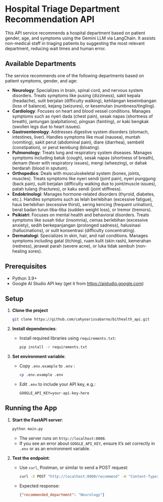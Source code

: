 # Hospital Triage Department Recommendation API

This API service recommends a hospital department based on patient gender, age, and symptoms using the Gemini LLM via LangChain. It assists non-medical staff in triaging patients by suggesting the most relevant department, reducing wait times and human error.

## Available Departments
The service recommends one of the following departments based on patient symptoms, gender, and age:

- **Neurology**: Specializes in brain, spinal cord, and nervous system disorders. Treats symptoms like pusing (dizziness), sakit kepala (headache), sulit berjalan (difficulty walking), kehilangan keseimbangan (loss of balance), kejang (seizures), or kesemutan (numbness/tingling).
- **Cardiology**: Focuses on heart and blood vessel conditions. Manages symptoms such as nyeri dada (chest pain), sesak napas (shortness of breath), jantungan (palpitations), pingsan (fainting), or kaki bengkak (swollen legs due to heart issues).
- **Gastroenterology**: Addresses digestive system disorders (stomach, intestines, liver). Handles symptoms like mual (nausea), muntah (vomiting), sakit perut (abdominal pain), diare (diarrhea), sembelit (constipation), or perut kembung (bloating).
- **Pulmonology**: Treats lung and respiratory system diseases. Manages symptoms including batuk (cough), sesak napas (shortness of breath), demam (fever with respiratory issues), mengi (wheezing), or dahak berdarah (blood in sputum).
- **Orthopedics**: Deals with musculoskeletal system (bones, joints, muscles). Treats symptoms like nyeri sendi (joint pain), nyeri punggung (back pain), sulit berjalan (difficulty walking due to joint/muscle issues), patah tulang (fractures), or kaku sendi (joint stiffness).
- **Endokrinologi**: Manages hormone-related disorders (thyroid, diabetes, etc.). Handles symptoms such as lelah berlebihan (excessive fatigue), haus berlebihan (excessive thirst), sering kencing (frequent urination), berat badan turun tiba-tiba (sudden weight loss), or tremor (tremors).
- **Psikiatri**: Focuses on mental health and behavioral disorders. Treats symptoms like susah tidur (insomnia), cemas berlebihan (excessive anxiety), sedih berkepanjangan (prolonged sadness), halusinasi (hallucinations), or sulit konsentrasi (difficulty concentrating).
- **Dermatologi**: Specializes in skin, hair, and nail conditions. Manages symptoms including gatal (itching), ruam kulit (skin rash), kemerahan (redness), jerawat parah (severe acne), or luka tidak sembuh (non-healing sores).

## Prerequisites
- Python 3.9+
- Google AI Studio API key (get it from https://aistudio.google.com)

## Setup
1. **Clone the project**
    ```bash
    git clone https://github.com/cahyoarissabarno/bithealth_api.git
    ```

2. **Install dependencies**:
   - Install required libraries using `requirements.txt`:
     ```bash
     pip install -r requirements.txt
     ```

3. **Set environment variable**:
   - Copy `.env.example` to `.env` :
     ```bash
     cp .env.example .env
     ```
   - Edit `.env` to include your API key, e.g.:
     ```
     GOOGLE_API_KEY=your-api-key-here
     ```

## Running the App
1. **Start the FastAPI server**:
   ```bash
   python main.py
   ```
   - The server runs on `http://localhost:8000`.
   - If you see an error about `GOOGLE_API_KEY`, ensure it’s set correctly in `.env` or as an environment variable.

2. **Test the endpoint**:
   - Use `curl`, Postman, or similar to send a POST request:
     ```bash
     curl -X POST "http://localhost:8000/recommend" -H "Content-Type: application/json" -d '{"gender": "female", "age": 62, "symptoms": ["pusing", "mual", "sulit berjalan"]}'
     ```
   - Expected response:
     ```json
     {"recommended_department": "Neurology"}
     ```

